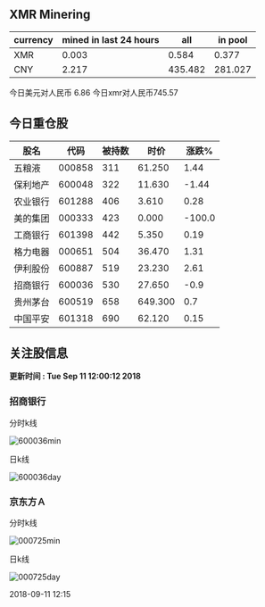 ## XMR Minering

|currency|mined in last 24 hours|all|in pool|
|---|---|---|---|
|XMR|0.003|0.584|0.377|
|CNY|2.217|435.482|281.027|

今日美元对人民币 6.86	今日xmr对人民币745.57


## 今日重仓股 

|股名|代码|被持数|时价|涨跌%|
|---|---|---|---|---|
|五粮液|000858|311|61.250|1.44|
|保利地产|600048|322|11.630|-1.44|
|农业银行|601288|406|3.610|0.28|
|美的集团|000333|423|0.000|-100.0|
|工商银行|601398|442|5.350|0.19|
|格力电器|000651|504|36.470|1.31|
|伊利股份|600887|519|23.230|2.61|
|招商银行|600036|530|27.650|-0.9|
|贵州茅台|600519|658|649.300|0.7|
|中国平安|601318|690|62.120|0.15|

## 关注股信息
**更新时间 : Tue Sep 11 12:00:12 2018**
### 招商银行 
分时k线

![600036min](http://image.sinajs.cn/newchart/min/n/sh600036.gif)

日k线

![600036day](http://image.sinajs.cn/newchart/daily/n/sh600036.gif)

### 京东方Ａ 
分时k线

![000725min](http://image.sinajs.cn/newchart/min/n/sz000725.gif)

日k线

![000725day](http://image.sinajs.cn/newchart/daily/n/sz000725.gif)

2018-09-11 12:15